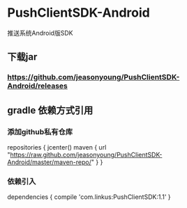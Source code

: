 # PushClientSDK-Android
推送系统Android版SDK

##  下载jar 
### https://github.com/jeasonyoung/PushClientSDK-Android/releases

## gradle 依赖方式引用
### 添加github私有仓库
repositories {
   jcenter()
   maven {
       url "https://raw.github.com/jeasonyoung/PushClientSDK-Android/master/maven-repo/"
   }
}

### 依赖引入
dependencies {
  compile 'com.linkus:PushClientSDK:1.1'
}
